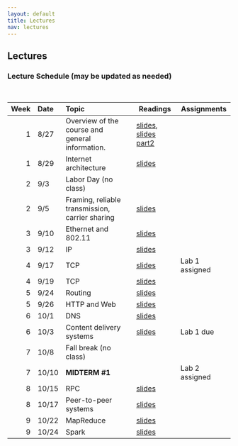 ```yaml
---
layout: default
title: Lectures
nav: lectures
---
```


## Lectures

<h3 id="toc_2">Lecture Schedule (may be updated as needed)</h3>
<br>
<table>
<thead>
<tr>
<th align="right">Week</th>
<th align="left">Date</th>
<th align="left">Topic</th>
<th>Readings</th>
<th>Assignments</th>
</tr>
</thead>
<tbody>

<tr>
<td align="right">1</td>
<td align="left">8/27</td>
<td align="left">Overview of the course and general information.</td>
<td><a href="{{ site.url }}/lectures/fall2018/intro.pdf">slides</a>, <a href="{{ site.url }}/lectures/fall2018/ds-intro.pdf">slides part2</a></td>
<td></td>
</tr>

<tr>
<td align="right">1</td>
<td align="left">8/29</td>
<td align="left">Internet architecture</td>
<td><a href="{{ site.url }}/lectures/fall2018/internet-arch.pdf">slides</a></td>
<td></td>
</tr>


<tr>
<td align="right">2</td>
<td align="left">9/3</td>
<td align="left">Labor Day (no class)</td>
<td></td>
<td></td>
</tr>

<tr>
<td align="right">2</td>
<td align="left">9/5</td>
<td align="left">Framing, reliable transmission, carrier sharing</td>
<td><a href="{{ site.url }}/lectures/fall2018/linklayer.pdf">slides</a></td>
<td></td>
</tr>

<tr>
<td align="right">3</td>
<td align="left">9/10</td>
<td align="left">Ethernet and 802.11</td>
<td><a href="{{ site.url }}/lectures/fall2018/linklayer.pdf">slides</a></td>
<td></td>
</tr>

<tr>
<td align="right">3</td>
<td align="left">9/12</td>
<td align="left">
IP
</td>
<td><a href="{{ site.url }}/lectures/fall2018/ip.pdf">slides</a></td>
<td></td>
</tr>

<tr>
<td align="right">4</td>
<td align="left">9/17</td>
<td align="left">
TCP
</td>
<td><a href="{{ site.url }}/lectures/fall2018/tcp.pdf">slides</a></td>
<td>Lab 1 assigned</td>
</tr>

<tr>
<td align="right">4</td>
<td align="left">9/19</td>
<td align="left">
TCP
</td>
<td><a href="{{ site.url }}/lectures/fall2018/tcp.pdf">slides</a></td>
<td></td>
</tr>

<tr>
<td align="right">5</td>
<td align="left">9/24</td>
<td align="left">
Routing
</td>
<td><a href="{{ site.url }}/lectures/fall2018/bgp.pdf">slides</a></td>
<td></td>
</tr>

<tr>
<td align="right">5</td>
<td align="left">9/26</td>
<td align="left">
HTTP and Web
</td>
<td><a href="{{ site.url }}/lectures/fall2018/http.pdf">slides</a></td>
<td></td>
</tr>

<tr>
<td align="right">6</td>
<td align="left">10/1</td>
<td align="left">
DNS
</td>
<td><a href="{{ site.url }}/lectures/fall2018/dns.pdf">slides</a></td>
<td></td>
</tr>

<tr>
<td align="right">6</td>
<td align="left">10/3</td>
<td align="left">
Content delivery systems
</td>
<td><a href="{{ site.url }}/lectures/fall2018/cdn.pdf">slides</a></td>
<td>Lab 1 due</td>
</tr>

<tr>
<td align="right">7</td>
<td align="left">10/8</td>
<td align="left">Fall break (no class)</td>
<td></td>
<td></td>
</tr>

<tr>
<td align="right">7</td>
<td align="left">10/10</td>
<td align="left"><strong>MIDTERM #1</strong></td>
<td></td>
<td>Lab 2 assigned</td>
</tr>

<tr>
<td align="right">8</td>
<td align="center">10/15</td>
<td align="left">
RPC
</td>
<td><a href="{{ site.url }}/lectures/fall2018/rpc.pdf">slides</a></td>
<td></td>
</tr>

<tr>
<td align="right">8</td>
<td align="left">10/17</td>
<td align="left">
    Peer-to-peer systems
</td>
<td><a href="{{ site.url }}/lectures/fall2018/p2p.pdf">slides</a></td>
<td></td>
</tr>

<tr>
<td align="right">9</td>
<td align="left">10/22</td>
<td align="left">
        MapReduce
</td>
<td><a href="{{ site.url }}/lectures/fall2018/mapreduce.pdf">slides</a></td>
<td></td>
</tr>

<tr>
<td align="right">9</td>
<td align="left">10/24</td>
<td align="left">
        Spark
</td>
<td><a href="{{ site.url }}/lectures/fall2018/spark.pdf">slides</a></td>
<td></td>
</tr>

<!--

<tr>
<td align="right">9</td>
<td align="left">10/18</td>
<td align="left">
    <a href="https://pages.github.coecis.cornell.edu/cs5450/website/lectures/11-virtual.pdf">
        Virtualization
    </a>
</td>
<td></td>
</tr>

<tr>
<td align="right">10</td>
<td align="left">10/23</td>
<td align="left">
    <a href="https://pages.github.coecis.cornell.edu/cs5450/website/lectures/12-vmsecurity.pdf">
        Security in virtualized environments
    </a>
</td>
<td></td>
<td>Lab 2 is due</td>
</tr>

<tr>
<td align="right">10</td>
<td align="left">10/25</td>
<td align="left">Virtualization (cont'd)</td>
<td></td>
<td>Lab 3 assigned (P2P)</td>
</tr>

<tr>
<td align="right">12</td>
<td align="left">11/6</td>
<td align="left">
    <a href="https://pages.github.coecis.cornell.edu/cs5450/website/lectures/16-authentication.pdf">
        Authentication
    </a>
</td>
<td></td>
</tr>

<tr>
<td align="right">12</td>
<td align="left">11/8</td>
<td align="left">
    <a href="https://pages.github.coecis.cornell.edu/cs5450/website/lectures/18-consensus.pdf">
        Consensus
    </a>
</td>
<td></td>
</tr>

<tr>
<td align="right">13</td>
<td align="left">11/13</td>
<td align="left">
    <a href="https://pages.github.coecis.cornell.edu/cs5450/website/lectures/15-cloud.pdf">
            Cloud computing
    </a>
</td>
<td></td>
<td>Lab 3 due</td>
</tr>

<tr>
<td align="right">13</td>
<td align="left">11/15</td>
<td align="left">Consensus (cont'd)</td>
<td></td>
</tr>

<tr>
<td align="right">14</td>
<td align="left">11/20</td>
<td align="left">
    <a href="https://pages.github.coecis.cornell.edu/cs5450/website/lectures/17-cloudcnt.pdf">
        Cloud computing (cont'd)
    </a>
</td>
<td></td>
<td>Lab 4 assigned (Firebase)</td>
</tr>

<tr>
<td align="right">14</td>
<td align="left">11/22</td>
<td align="left">No class (Thanksgiving)</td>
<td></td>
</tr>

<tr>
<td align="right">15</td>
<td align="left">11/27</td>
<td align="left">
    <a href="https://pages.github.coecis.cornell.edu/cs5450/website/lectures/19-android.pdf">
        Mobile OS
    </a>
</td>
<td></td>
</tr>

<tr>
<td align="right">15</td>
<td align="left">11/29</td>
<td align="left"><strong>MIDTERM #2</strong></td>
<td></td>
</tr>

<tr>
<td align="right"></td>
<td align="left">12/7</td>
<td></td>
<td></td>
<td>Lab 4 due</td>
</tr>

-->

</tbody>
</table>

